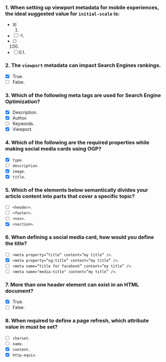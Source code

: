 ### 1. When setting up viewport metadata for mobile experiences, the ideal suggested value for `initial-scale` is:

- [x] 1.
- [ ] -1.
- [ ] 100.
- [ ] 0.1.

### 2. The `viewport` metadata can impact Search Engines rankings.

- [x] True.
- [ ] False.

### 3. Which of the following meta tags are used for Search Engine Optimization?

- [x] Description.
- [x] Author.
- [ ] Keywords.
- [x] Viewport.

### 4. Which of the following are the required properties while making social media cards using OGP?

- [x] `type`.
- [ ] `description`.
- [x] `image`.
- [x] `title`.

### 5. Which of the elements below semantically divides your article content into parts that cover a specific topic?

- [ ] `<header>`.
- [ ] `<footer>`.
- [ ] `<nav>`.
- [x] `<section>`.

### 6. When defining a social media card, how would you define the title?

- [ ] `<meta property=”title” content=”my title” />`.
- [x] `<meta property=”og:title” content=”my title” />`.
- [ ] `<meta name=”title for facebook” content=”my title” />`.
- [ ] `<meta name="media:title" content=”my title” />`.

### 7. More than one header element can exist in an HTML document?

- [x] True.
- [ ] False.

### 8. When required to define a page refresh, which attribute value in <meta> must be set?

- [ ] `charset`.
- [ ] `name`.
- [x] `content`.
- [x] `http-equiv`.
